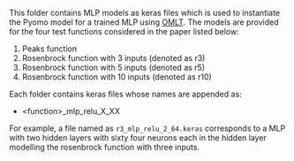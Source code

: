This folder contains MLP models as keras files which is used to instantiate the Pyomo model for a trained MLP using [OMLT](https://github.com/cog-imperial/OMLT).
The models are provided for the four test functions considered in the paper listed below:
1. Peaks function
2. Rosenbrock function with 3 inputs (denoted as r3)
3. Rosenbrock function with 5 inputs (denoted as r5)
4. Rosenbrock function with 10 inputs (denoted as r10)

Each folder contains keras files whose names are appended as:
- \<function\>_mlp_relu_X_XX

For example, a file named as `r3_mlp_relu_2_64.keras` corresponds to a MLP with two hidden layers with sixty four neurons each in the hidden layer modelling the rosenbrock function with three inputs.
